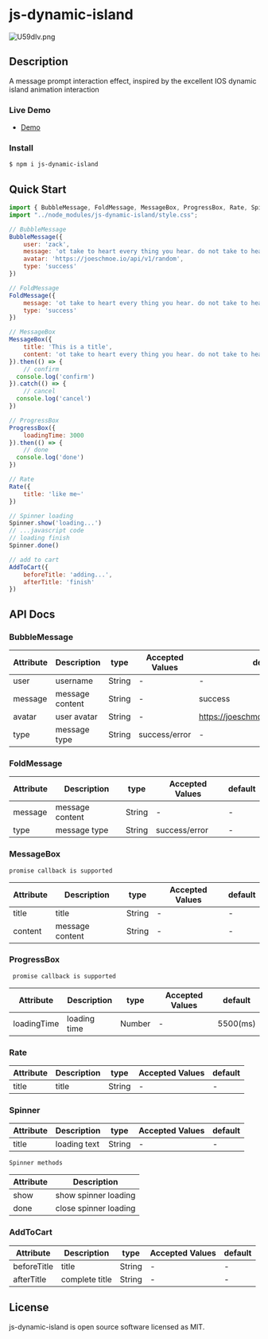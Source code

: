 # js-dynamic-island
![U59dIv.png](https://m1.im5i.com/2022/12/07/U59dIv.png)
## Description
A message prompt interaction effect, inspired by the excellent IOS dynamic island animation interaction


### Live Demo
* [Demo](https://zhichao8756.github.io/deploy-demo/)

### Install

```bash
$ npm i js-dynamic-island
```
## Quick Start
```javascript
import { BubbleMessage, FoldMessage, MessageBox, ProgressBox, Rate, Spinner, AddToCart } from 'js-dynamic-island'
import "../node_modules/js-dynamic-island/style.css";

// BubbleMessage
BubbleMessage({
    user: 'zack',
    message: 'ot take to heart every thing you hear. do not take to heart every thing you hear. do not spend all; Whenever you find your wrongdoing',
    avatar: 'https://joeschmoe.io/api/v1/random',
    type: 'success'
})

// FoldMessage
FoldMessage({
    message: 'ot take to heart every thing you hear. do not take to heart every thing you hear. do not spend all; Whenever you find your wrongdoing',
    type: 'success'
})

// MessageBox
MessageBox({
    title: 'This is a title',
    content: 'ot take to heart every thing you hear. do not take to heart every thing you hear. do not spend all; Whenever you find your wrongdoing'
}).then(() => {
    // confirm
  console.log('confirm')
}).catch(() => {
    // cancel
  console.log('cancel')
})

// ProgressBox
ProgressBox({
    loadingTime: 3000
}).then(() => {
    // done
  console.log('done')
})

// Rate
Rate({
    title: 'like me~'
})

// Spinner loading
Spinner.show('loading...')
// ...javascript code
// loading finish
Spinner.done()

// add to cart
AddToCart({
    beforeTitle: 'adding...',
    afterTitle: 'finish'
})
```
## API Docs
### BubbleMessage


| Attribute | Description     | type   | Accepted Values | default                            |
|-----------|-----------------|--------|-----------------|------------------------------------|
| user      | username        | String | -               | -                                  |
| message   | message content | String | -               | success                            |
| avatar    | user avatar     | String | -               | https://joeschmoe.io/api/v1/random |
| type      | message type    | String | success/error   | -                                  |

### FoldMessage


| Attribute | Description     | type   | Accepted Values | default |
|-----------|-----------------|--------|-----------------|---------|
| message   | message content | String | -               | -       |
| type      | message type    | String | success/error   | -       |

### MessageBox

    promise callback is supported

| Attribute | Description     | type   | Accepted Values | default |
|-----------|-----------------|--------|-----------------|---------|
| title     | title           | String | -               | -       |
| content   | message content | String | -               | -       |

### ProgressBox

     promise callback is supported

| Attribute   | Description  | type   | Accepted Values | default  |
|-------------|--------------|--------|-----------------|----------|
| loadingTime | loading time | Number | -               | 5500(ms) |

### Rate

| Attribute | Description | type   | Accepted Values | default |
|-----------|-------------|--------|-----------------|---------|
| title     | title       | String | -               | -       |

### Spinner
| Attribute | Description  | type   | Accepted Values | default |
|-----------|--------------|--------|-----------------|---------|
| title     | loading text | String | -               | -       |
    Spinner methods
| Attribute | Description           |
|-----------|-----------------------|
| show      | show spinner loading  |
| done      | close spinner loading |

### AddToCart

| Attribute   | Description    | type   | Accepted Values | default |
|-------------|----------------|--------|-----------------|---------|
| beforeTitle | title          | String | -               | -       |
| afterTitle  | complete title | String | -               | -       |

## License

js-dynamic-island is open source software licensed as MIT.